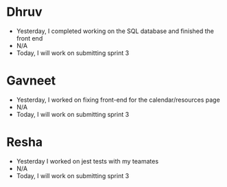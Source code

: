 # Dhruv

- Yesterday, I completed working on the SQL database and finished the front end
- N/A
- Today, I will work on submitting sprint 3

# Gavneet

- Yesterday, I worked on fixing front-end for the calendar/resources page
- N/A
- Today, I will work on submitting sprint 3

# Resha

- Yesterday I worked on jest tests with my teamates
- N/A
- Today, I will work on submitting sprint 3
